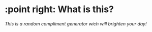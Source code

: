 # :point right: What is this?
###### This is a random compliment generator wich will brighten your day!